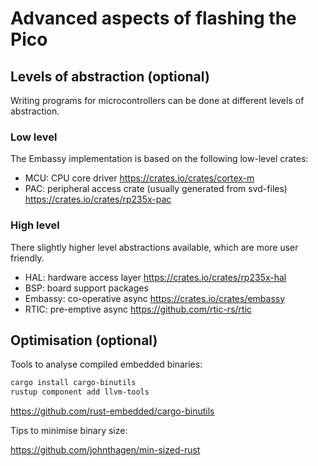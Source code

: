 # Advanced aspects of flashing the Pico


## Levels of abstraction (optional)

Writing programs for microcontrollers can be done at different levels of abstraction.

### Low level

The Embassy implementation is based on the following low-level crates:

- MCU: CPU core driver https://crates.io/crates/cortex-m
- PAC: peripheral access crate  (usually generated from svd-files) https://crates.io/crates/rp235x-pac

### High level

There slightly higher level abstractions available, which are more user friendly.

- HAL: hardware access layer https://crates.io/crates/rp235x-hal
- BSP: board support packages 
- Embassy: co-operative async https://crates.io/crates/embassy
- RTIC: pre-emptive async  https://github.com/rtic-rs/rtic


## Optimisation (optional)


Tools to analyse compiled embedded binaries:

```bash
cargo install cargo-binutils
rustup component add llvm-tools
```

https://github.com/rust-embedded/cargo-binutils


Tips to minimise binary size:

https://github.com/johnthagen/min-sized-rust